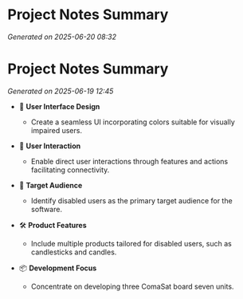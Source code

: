 # Project Notes Summary

*Generated on 2025-06-20 08:32*

# Project Notes Summary

*Generated on 2025-06-19 12:45*

- 🎨 **User Interface Design**
  - Create a seamless UI incorporating colors suitable for visually impaired users.

- 🤝 **User Interaction**
  - Enable direct user interactions through features and actions facilitating connectivity.

- 🎯 **Target Audience**
  - Identify disabled users as the primary target audience for the software.

- 🛠️ **Product Features**
  - Include multiple products tailored for disabled users, such as candlesticks and candles.

- 📦 **Development Focus**
  - Concentrate on developing three ComaSat board seven units.